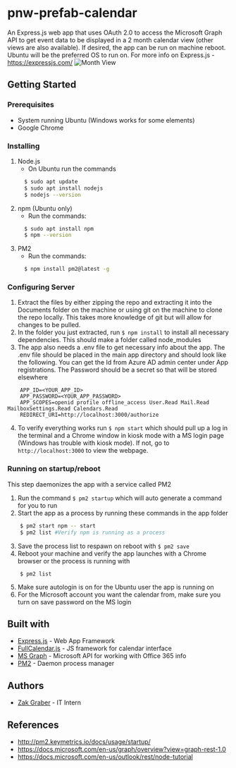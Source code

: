 # pnw-prefab-calendar
An Express.js web app that uses OAuth 2.0 to access the Microsoft Graph API to get event data to be displayed in a 2 
month calendar view (other views are also available). If desired, the app can be run on machine reboot.
Ubuntu will be the preferred OS to run on.
For more info on Express.js - https://expressjs.com/
![Month View](https://i.ibb.co/HY02Tkz/calendar.png "title")
## Getting Started
### Prerequisites
* System running Ubuntu (Windows works for some elements)
* Google Chrome
### Installing
1. Node.js
    * On Ubuntu run the commands 
    ```bash
      $ sudo apt update
      $ sudo apt install nodejs
      $ nodejs --version
    ```
2. npm (Ubuntu only)
    * Run the commands:
    ```bash
      $ sudo apt install npm
      $ npm --version
    ```
3. PM2
    * Run the commands:
    ```bash
      $ npm install pm2@latest -g
    ```
### Configuring Server
1. Extract the files by either zipping the repo and extracting it into the Documents folder on the machine or
using git on the machine to clone the repo locally. This takes more knowledge of git but will allow for changes to be pulled. 
1. In the folder you just extracted, run ```$ npm install``` to install all necessary dependencies.
This should make a folder called node_modules
1. The app also needs a .env file to get necessary info about the app.
The .env file should be placed in the main app directory and should look like the following.
You can get the Id from Azure AD admin center under App registrations. 
The Password should be a secret so that will be stored elsewhere
```
    APP_ID=<YOUR_APP_ID>
    APP_PASSWORD=<YOUR_APP_PASSWORD>
    APP_SCOPES=openid profile offline_access User.Read Mail.Read MailboxSettings.Read Calendars.Read
    REDIRECT_URI=http://localhost:3000/authorize
```
4. To verify everything works run ```$ npm start``` which should pull up a log in the terminal and a Chrome window in kiosk mode
with a MS login page (Windows has trouble with kiosk mode). If not, go to `http://localhost:3000` to view the webpage.
### Running on startup/reboot
This step daemonizes the app with a service called PM2
1. Run the command `$ pm2 startup` which will auto generate a command for you to run
2. Start the app as a process by running these commands in the app folder
```bash
    $ pm2 start npm -- start
    $ pm2 list #Verify npm is running as a process
```
3. Save the process list to respawn on reboot with ```$ pm2 save```
4. Reboot your machine and verify the app launches with a Chrome browser or the process is running with
```
    $ pm2 list
```
5. Make sure autologin is on for the Ubuntu user the app is running on
6. For the Microsoft account you want the calendar from, make sure you turn on save password on the MS login
## Built with
* [Express.js](http://expressjs.com/) - Web App Framework
* [FullCalendar.js](https://fullcalendar.io/) - JS framework for calendar interface
* [MS Graph](https://docs.microsoft.com/en-us/graph/overview?view=graph-rest-1.0) - Microsoft API for working with Office 365 info
* [PM2](http://pm2.keymetrics.io/) - Daemon process manager
## Authors
* [Zak Graber](https://github.com/zgraber) - IT Intern
## References
* http://pm2.keymetrics.io/docs/usage/startup/
* https://docs.microsoft.com/en-us/graph/overview?view=graph-rest-1.0
* https://docs.microsoft.com/en-us/outlook/rest/node-tutorial
